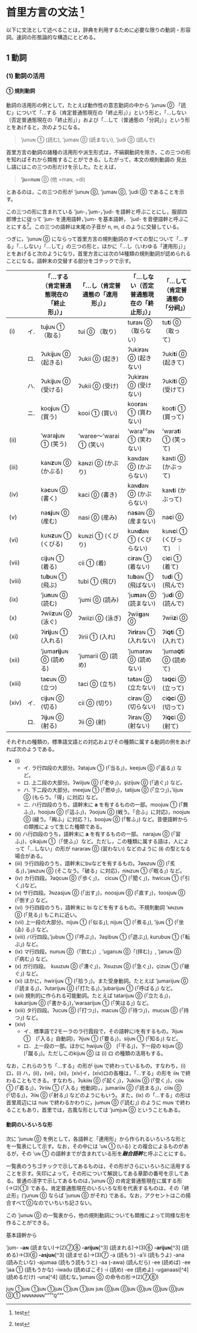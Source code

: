 # 首里方言の文法 [^1]

以下に文法として述べることは，辞典を利用するために必要な限りの動詞・形容詞。速詞の形態論的な構造にとどめる。

## 1 動詞

### (1) 動詞の活用

#### ① 規則動詞

動詞の活用形の例として，たとえば動作性の意志勤詞の中から ’junuɴ ⓪ 「読む」について「…する（肯定普通態現在の「終止形」）」という形と，「…しない（否定普通態現在の「終止形」）」および「…して（普通態の「分詞」）」という形とをあげると，次のようになる。

> ’junuɴ ① (読む), ’jumaɴ ⓪ (読まない), ’judi ⓪ (読んで)

首里方言の動詞の諸種の活用形や派生形式は，不縞鋼動詞を除き，この三つの形を知ればそれから類推することができる。したがって，本文の規則動調の 見出し語にはこの三つの形だけを示した。たとえば，

> **’ju=nuɴ** ⓪ (他 =maɴ, =di)

とあるのは，この三つの形が ’junuɴ ⓪, ’jumaɴ ⓪, ’judi ⓪ であることを示す。

この三つの形に含まれている ’jun-，’jum-，’jud- を語幹と呼ぶことにし，服部四郎博士に従って ’jun- を連用語幹，’jum- を基本語幹， ’jud- を音便語幹と呼ぶことにする[^2]。この三つの語幹は末尾の子音が n, m, d のように交替している。

つぎに，'junuɴ ⓪ にならって首里方言の規則動詞のすべての型について「…する」「…しない」「…して」の三つの形と，ほかに「…し（いわゆる「連用形」）」とをあげると次のようになり，首里方言には次の14種類の規則動詞が認められることになる。語幹末の交替する部分をゴチックで示す。

| | | 「…する（肯定普通態現在の「終止形」）」 | 「…し（肯定普通態の「連用形」）」 | 「…しない（否定普通態現在の「終止形」）」 | 「…して（肯定普通態の「分祠」） |
| --- | --- | --- | --- | --- | ---- |
| (i) | イ. | tu**j**uɴ ① （取る）| tui ⓪ （取り） | tu**r**aɴ ⓪ （取らない） | tu**t**i ⓪ （取って） |
|      | ロ. | ʔuki**j**uɴ ⓪ (起きる) | ʔukii ⓪ (起き) | ʔuki**r**aɴ ⓪ (起きない) | ʔuki**t**i ⓪ (起きて) |
|      | ハ. | ʔuki**j**uɴ ⓪ (受ける) | ʔukii ⓪ (受け) | ʔuki**r**aɴ ⓪ (受けない) | ʔuki**t**i ⓪ (受けて) |
|      | ニ. | koo**j**uɴ ① (買う) | kooi ① (買い) | koo**r**aɴ ① (買わない) | koo**t**i ① (買って) |
| (ii) |   | ’wara**j**uɴ ① (笑う) | ’waree〜’warai ① (笑い) | ’wara⁽’⁾aɴ ① (笑わない) | ’wara**t**i ① (笑って) | 
| (iii) |  | kaɴ**z**uɴ ⓪ (かぶる) | kaɴzi ⓪ (かぶり) | kaɴdaɴ ⓪ (かぶらない) | kaɴti ⓪ (かぶって)  |
| (iv) |   | ka**c**uɴ ⓪ (書く) | kaci ⓪ (書き) | kaɴ**d**aɴ ⓪ (かぶらない)　| kaɴ**t**i (かぶって)　|
| (v) |  | na**sj**uɴ ⓪ (産む) | nasi ⓪ (産み) | na**s**aɴ ⓪ (産まない) | na**c**i ⓪ |
| (vi) | | kuɴ**z**uɴ ① (くびる) | kuɴzi ① (くびり) | kuɴ**d**aɴ ① (くびらない) | kuɴ**c**i ① (くびって)　｜
| (vii) | | ci**j**uɴ ① (着る) | cii ① (着) | ci**r**aɴ ① (着ない) | ci**c**i ① (着て) |
| (viii) |  | tu**b**uɴ ① (飛ぶ) | tubi ① (飛び) | tu**b**aɴ ① (飛ばない) | tu**d**i ① (飛んで) |
| (ix) | | ’ju**n**uɴ ⓪ (読む) | ’jumi ⓪ (読み) | ’ju**m**aɴ ⓪ (読まない) | ’ju**d**i ⓪ (読んで) |
| (x) | | ʔwii**z**uɴ ⓪ (泳ぐ) | ʔwiizi ⓪ (泳ぎ) | ʔwii**g**aɴ ⓪ | ʔwii**z**i ⓪ |
| (xi) |  | ʔi**rij**uɴ ① (入れる) | ʔirii ① (入れ) | ʔi**rir**aɴ ① (入れない) | ʔi**ꞯt**i ① (入れて) |
| (xii) |  | ’juma**rij**uɴ ⓪ (読める) | ’jumarii ⓪ (読め) | ’juma**r**aɴ ⓪ (読めない) | ’juma**ꞯt**i ⓪ (読めて) |
| (xiii) |  | ta**c**uɴ ⓪ (立つ) |  taci ⓪ (立ち) | ta**t**aɴ ⓪ (立たない) | ta**ꞯc**i ⓪ (立って) |
| (xiv) | イ. | ci**j**uɴ ⓪ (切る) | cii ⓪ (切り) | ci**r**aɴ ⓪ (切らない) | ci**ꞯc**i ⓪ (切って) |
| | ロ. | ʔi**j**uɴ ⓪ (射る) | ʔii ⓪ (射) | ʔi**r**aɴ ⓪ (射ない) |  ʔi**ꞯc**i ⓪ (射て) |

それぞれの種類の，標準語文語との対応およびその種類に属する動詞の例をあげれば次のようである。

- (i)
  - イ. ラ行四段の大部分。ʔatajuɴ ① (「当る」)，keejuɴ ⓪ (「返る」) など。
  - ロ. 上二段の大部分。ʔwiijuɴ ⓪ (「老ゆ」)，şizijuɴ ⓪ (「過ぐ」) など。
  - ハ. 下二段の大部分。meejuɴ ① (「燃ゆ」)，tatijuɴ ⓪ (「立つ」)，’iijuɴ ⓪ (もらう。「得」に対応) など。
  - ニ. ハ行四段のうち，語幹末に **a** を有するものの一部。moojuɴ ① (「舞ふ」)，hoojuɴ ⓪ (「這ふ」)，ʔoojuɴ ⓪ (戦う。「合ふ」に対応)，noojuɴ ⓪ (縫う。「綯ふ」に対応？)，boojuɴ ⓪ (「奪ふ」) など。音便語幹からの類推によって生じた種類である。
- (ii) ハ行四段のうち，語幹末に **a** を有するものの一部。 narajuɴ ⓪ (「習ふ」)，çikajuɴ ①（「使ふ」）など。ただし，この種類に属する語は，人によって「…しない」の形が nararaɴ ⓪ (習わない) などのように (**i**) の型となる場合がある。
- (iii) ラ行四段のうち，語幹末にbuなどを有するもの。ʔaɴzuɴ ⓪ (「炙る」)，’jaɴzuɴ ⓪ (そこなう。「破る」に対応)，niɴzuɴ ① (「眠る」) など。
- (iv) カ行四段。ʔaꞯcuɴ ⓪ (「歩く」)，　cicuɴ ① (「聞く」)，hwicuɴ ① (「引く」)など。
- (v) サ行四段。ʔɴzasjuɴ ⓪ (「出す」)，noosjuɴ ⓪ (「直す」)，toosjuɴ ⓪ (「倒す」) など。
- (vi) ラ行四段のうち，語幹末に bi などを有するもの。不規則動詞 ’ɴɴzuɴ ⓪ (「見る」) もこれに近い。
- (vii) 上一段の大部分。nijuɴ ① (「似る」), nijuɴ ① (「煮る」), ’ijuɴ  ① (「坐 (ゐ) る」) など。
- (viii) バ行四段。’jubuɴ ① (「呼ぶ」)，ʔaşibuɴ ① (「遊ぶ」), kurubuɴ ① (「転ぶ」) など。
- (ix) マ行四段。nunuɴ ⓪（「飲む」）, ’uganuɴ ⓪「(拝む)」, ’januɴ ⓪ (「病む」) など。
- (x) ガ行四段。　kuuzuɴ ⓪ (「漕ぐ」)，ʔisuzuɴ ⓪ (「急ぐ」)，çizuɴ ① (「継ぐ」) など。
- (xi) ほかに，hwirijuɴ ① (「拾う」)。また受身動詞。たとえば ’jumarijuɴ ⓪ (「読まる」)，ʔutarijuɴ ⓪ (「打たる」)，’jubarijuɴ ① (「呼ばる」) など。
- (xii) 規則的に作られる可能動詞。たとえば tatarijuɴ ⓪ (「立たる」)，kakarijuɴ ⓪ (「書かる」)，’waraarijuɴ ① (「笑はる」) など。
- (xiii) タ行四段。ʔucuɴ ⓪ (「打つ」)，macuɴ ⓪ (「待つ」)，mucuɴ ⓪ (「持つ」) など。
- (xiv) 
  - イ．標準語で2モーラのラ行霞段で，その語幹にiを有するもの。ʔijuɴ ①　(「入る」自動詞)，ʔijuɴ ① (「要る」)，sijuɴ ① (「知る」) など。
  - ロ．上一段の一部。ほかに hwijuɴ ⓪　(「干る」)，下一段の kijuɴ ⓪ (「蹴る」)。ただしこのkijuɴ ⓪ は (i) ロ の種類の活用もする。

なお，これらのうち「…する」の形が ijuɴ で終わっているもの，すなわち，(i) ロ，(i) ハ，(ii)，(vii)，(xi)，(xiv)イ，(xiv)ロの各種は，「…する」の形を iiɴ で終わることもできる。すなわち，ʔukiiɴ ⓪ (「起く」)，ʔukiiɴ ⓪ (「受く」)，ciiɴ ① (「着る」)，ʔiriiɴ ① (「入る」他動詞)，，jumariiɴ ⓪ (「読まる」)，ciiɴ ⓪ (「切る」)，ʔiiɴ ⓪ (「射る」) などのようにもいう。また，(ix) の「…する」の形は首里周辺には nuɴ で終わるかわりに，jumuɴ ⓪ (「読む」) のように muɴ で終わることもあり，首里では，古風な形としては ’jumjuɴ ⓪ ということもある。

#### 動詞のいろいろな形

次に ’junuɴ ⓪ を例として，各語幹と「連用形」から作られるいろいろな形とを一覧表にして示す。なお，その中には ’uɴ ① (いる) との複合によるものがあるが，その ’uɴ ① の語幹までが含まれている形を***融合語幹***と呼ぶことにする。

一覧表のうちゴチックで示してあるものは，その形がさらにいろいろに活用することを示す。矢印によって，その形について解説してある章節の番号を示してある。普通の活字で示してあるものは，’junuɴ ⓪ の肯定普通態現在に属する形 (→(2)①) である。肯定普通態現在のいろいろな形を代表するものは，その「終止形」(’junuɴ ⓪ ならば ’junuɴ ⓪ がそれ) である。なお，アクセントはこの揚合すべて⓪なのでいちいち記さない。 

この ’junuɴ ⓪ の一覧表から，他の規則動詞についても類推によって同様な形を作ることができる。

基本語幹から

’jum- 
**-aɴ** (読まない)→(2)⑦⑧
**-arijuɴ**[^3] (読まれる)→(3)⑥
**-arijuɴ**[^3] (読める)→(3)⑥
**-asjuɴ**[^3] (読ませる)→(3)⑦
-a (読もう)
    -a˺ii (読もうよ)
    -ana (読みたいな)
    -ajumaa (読もう読もうと)
-aa (-awa) (読んだら)
-ee (読めば)
    -ee ’jaa ① (読もうかな)
-iwadu (読めばこそ)
-i (読め)
-ee (読めよ)
-uganaasi[^4] (読めるだけ)
-una[^4] (読むな。’jumaɴ ⓪ の命令の形→(2)⑦⑧)


juɴ ①juɴ ①juɴ ①juɴ ①juɴ ①juɴ juɴ ⓪juɴ ⓪juɴ ⓪juɴ ⓪juɴ ⓪juɴ ⓪①
ɴɴɴɴɴɴɴ””””ꞯ”””

[^1]: test
[^2]: test